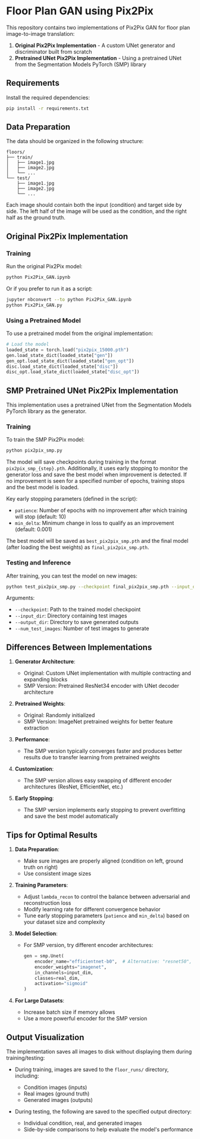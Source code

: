 # Floor Plan GAN using Pix2Pix

This repository contains two implementations of Pix2Pix GAN for floor plan image-to-image translation:

1. **Original Pix2Pix Implementation** - A custom UNet generator and discriminator built from scratch
2. **Pretrained UNet Pix2Pix Implementation** - Using a pretrained UNet from the Segmentation Models PyTorch (SMP) library

## Requirements

Install the required dependencies:

```bash
pip install -r requirements.txt
```

## Data Preparation

The data should be organized in the following structure:

```
floors/
├── train/
│   ├── image1.jpg
│   ├── image2.jpg
│   └── ...
└── test/
    ├── image1.jpg
    ├── image2.jpg
    └── ...
```

Each image should contain both the input (condition) and target side by side. The left half of the image will be used as the condition, and the right half as the ground truth.

## Original Pix2Pix Implementation

### Training

Run the original Pix2Pix model:

```bash
python Pix2Pix_GAN.ipynb
```

Or if you prefer to run it as a script:

```bash
jupyter nbconvert --to python Pix2Pix_GAN.ipynb
python Pix2Pix_GAN.py
```

### Using a Pretrained Model

To use a pretrained model from the original implementation:

```python
# Load the model
loaded_state = torch.load("pix2pix_15000.pth")
gen.load_state_dict(loaded_state["gen"])
gen_opt.load_state_dict(loaded_state["gen_opt"])
disc.load_state_dict(loaded_state["disc"])
disc_opt.load_state_dict(loaded_state["disc_opt"])
```

## SMP Pretrained UNet Pix2Pix Implementation

This implementation uses a pretrained UNet from the Segmentation Models PyTorch library as the generator.

### Training

To train the SMP Pix2Pix model:

```bash
python pix2pix_smp.py
```

The model will save checkpoints during training in the format `pix2pix_smp_{step}.pth`. Additionally, it uses early stopping to monitor the generator loss and save the best model when improvement is detected. If no improvement is seen for a specified number of epochs, training stops and the best model is loaded.

Key early stopping parameters (defined in the script):
- `patience`: Number of epochs with no improvement after which training will stop (default: 10)
- `min_delta`: Minimum change in loss to qualify as an improvement (default: 0.001)

The best model will be saved as `best_pix2pix_smp.pth` and the final model (after loading the best weights) as `final_pix2pix_smp.pth`.

### Testing and Inference

After training, you can test the model on new images:

```bash
python test_pix2pix_smp.py --checkpoint final_pix2pix_smp.pth --input_dir floors --output_dir test_results --num_test_images 5
```

Arguments:
- `--checkpoint`: Path to the trained model checkpoint
- `--input_dir`: Directory containing test images
- `--output_dir`: Directory to save generated outputs
- `--num_test_images`: Number of test images to generate

## Differences Between Implementations

1. **Generator Architecture**:
   - Original: Custom UNet implementation with multiple contracting and expanding blocks
   - SMP Version: Pretrained ResNet34 encoder with UNet decoder architecture

2. **Pretrained Weights**:
   - Original: Randomly initialized
   - SMP Version: ImageNet pretrained weights for better feature extraction

3. **Performance**:
   - The SMP version typically converges faster and produces better results due to transfer learning from pretrained weights

4. **Customization**:
   - The SMP version allows easy swapping of different encoder architectures (ResNet, EfficientNet, etc.)

5. **Early Stopping**:
   - The SMP version implements early stopping to prevent overfitting and save the best model automatically

## Tips for Optimal Results

1. **Data Preparation**:
   - Make sure images are properly aligned (condition on left, ground truth on right)
   - Use consistent image sizes

2. **Training Parameters**:
   - Adjust `lambda_recon` to control the balance between adversarial and reconstruction loss
   - Modify learning rate for different convergence behavior
   - Tune early stopping parameters (`patience` and `min_delta`) based on your dataset size and complexity

3. **Model Selection**:
   - For SMP version, try different encoder architectures:
     ```python
     gen = smp.Unet(
         encoder_name="efficientnet-b0",  # Alternative: "resnet50", "mobilenet_v2", etc.
         encoder_weights="imagenet",
         in_channels=input_dim,
         classes=real_dim,
         activation="sigmoid"
     )
     ```

4. **For Large Datasets**:
   - Increase batch size if memory allows
   - Use a more powerful encoder for the SMP version

## Output Visualization

The implementation saves all images to disk without displaying them during training/testing:

- During training, images are saved to the `floor_runs/` directory, including:
  - Condition images (inputs)
  - Real images (ground truth)
  - Generated images (outputs)

- During testing, the following are saved to the specified output directory:
  - Individual condition, real, and generated images
  - Side-by-side comparisons to help evaluate the model's performance 